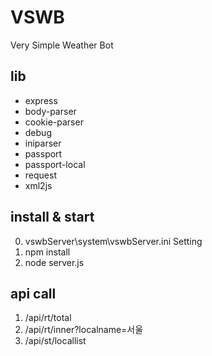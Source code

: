 # VSWB
Very Simple Weather Bot


## lib
* express
*	body-parser
* cookie-parser
* debug
* iniparser
* passport
* passport-local
* request
* xml2js

## install & start
0. vswbServer\system\vswbServer.ini Setting
1. npm install
2. node server.js

## api call
1. /api/rt/total
2. /api/rt/inner?localname=서울
3. /api/st/locallist
